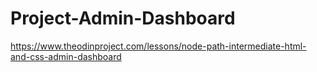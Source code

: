 # Project-Admin-Dashboard
https://www.theodinproject.com/lessons/node-path-intermediate-html-and-css-admin-dashboard
